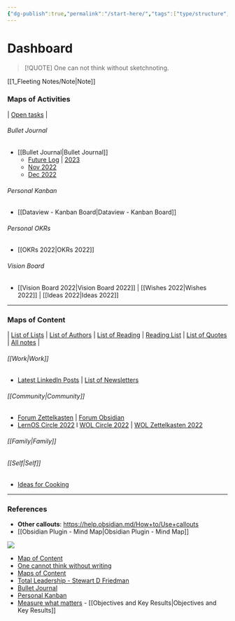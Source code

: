 ```yaml
---
{"dg-publish":true,"permalink":"/start-here/","tags":["type/structure","type/quote","structure/moc","structure/start","gardenEntry"],"created":"2023-12-31T16:10:16.475-08:00","updated":"2023-12-31T17:47:00.846-08:00"}
---
```


# Dashboard
<!-- The main structure of my content -->
<!--  Start with motivational quote -->

> [!QUOTE] 
> One can not think without sketchnoting.
> 

[[1_Fleeting Notes/Note\|Note]]
### Maps of Activities

| [Open tasks](Dataview%20-%20tasks%20open.md) |

###### Bullet Journal
- [[Bullet Journal\|Bullet Journal]]
	- [Future Log](Future%20Log.md) | [2023](2023.md)
	- [Nov 2022](Nov%202022.md)
	- [Dec 2022](Dec%202022.md)

###### Personal Kanban
- [[Dataview - Kanban Board\|Dataview - Kanban Board]]

###### Personal OKRs
- [[OKRs 2022\|OKRs 2022]]

###### Vision Board
- [[Vision Board 2022\|Vision Board 2022]] | [[Wishes 2022\|Wishes 2022]] | [[Ideas 2022\|Ideas 2022]]

___

### Maps of Content

| [List of Lists](List%20of%20Lists.md) | [List of Authors](List%20of%20Authors.md) | [List of Reading](List%20of%20Reading.md) | [Reading List](Reading%20List.md) | [List of Quotes](List%20of%20Quotes.md) | [All notes](Dataview%20-%20all%20notes.md) |

###### [[Work\|Work]]
<!--  Insert MoCs I’m working on -->
- [Latest LinkedIn Posts](Latest%20LinkedIn%20Posts.md) |  [List of Newsletters](List%20of%20Newsletters.md)

###### [[Community\|Community]]
- [Forum Zettelkasten](https://forum.zettelkasten.de/) | [Forum Obsidian](https://forum.obsidian.md/)
- [LernOS Circle 2022](LernOS%20Circle%202022.md) l [WOL Circle 2022](WOL%20Circle%202022.md) | [WOL Zettelkasten 2022](WOL%20Zettelkasten%202022.md)

###### [[Family\|Family]]

###### [[Self\|Self]]
- [Ideas for Cooking](Ideas%20for%20Cooking.md)


___

### References
- **Other callouts**: https://help.obsidian.md/How+to/Use+callouts
- [[Obsidian Plugin - Mind Map\|Obsidian Plugin - Mind Map]]

![](Start%20here.png)

- [Map of Content](Map%20of%20Content.md)
- [One cannot think without writing](One%20cannot%20think%20without%20writing.md)
- [Maps of Content](Maps%20of%20Content.md)
- [Total Leadership - Stewart D Friedman](Total%20Leadership%20-%20Stewart%20D%20Friedman.md)
- [Bullet Journal](Bullet%20Journal.md)
- [Personal Kanban](Personal%20Kanban.md)
- [Measure what matters](Measure%20what%20matters.md) - [[Objectives and Key Results\|Objectives and Key Results]]
